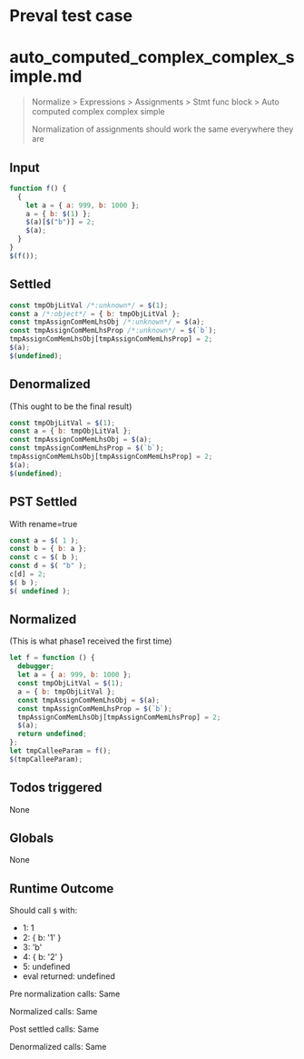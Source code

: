 # Preval test case

# auto_computed_complex_complex_simple.md

> Normalize > Expressions > Assignments > Stmt func block > Auto computed complex complex simple
>
> Normalization of assignments should work the same everywhere they are

## Input

`````js filename=intro
function f() {
  {
    let a = { a: 999, b: 1000 };
    a = { b: $(1) };
    $(a)[$("b")] = 2;
    $(a);
  }
}
$(f());
`````


## Settled


`````js filename=intro
const tmpObjLitVal /*:unknown*/ = $(1);
const a /*:object*/ = { b: tmpObjLitVal };
const tmpAssignComMemLhsObj /*:unknown*/ = $(a);
const tmpAssignComMemLhsProp /*:unknown*/ = $(`b`);
tmpAssignComMemLhsObj[tmpAssignComMemLhsProp] = 2;
$(a);
$(undefined);
`````


## Denormalized
(This ought to be the final result)

`````js filename=intro
const tmpObjLitVal = $(1);
const a = { b: tmpObjLitVal };
const tmpAssignComMemLhsObj = $(a);
const tmpAssignComMemLhsProp = $(`b`);
tmpAssignComMemLhsObj[tmpAssignComMemLhsProp] = 2;
$(a);
$(undefined);
`````


## PST Settled
With rename=true

`````js filename=intro
const a = $( 1 );
const b = { b: a };
const c = $( b );
const d = $( "b" );
c[d] = 2;
$( b );
$( undefined );
`````


## Normalized
(This is what phase1 received the first time)

`````js filename=intro
let f = function () {
  debugger;
  let a = { a: 999, b: 1000 };
  const tmpObjLitVal = $(1);
  a = { b: tmpObjLitVal };
  const tmpAssignComMemLhsObj = $(a);
  const tmpAssignComMemLhsProp = $(`b`);
  tmpAssignComMemLhsObj[tmpAssignComMemLhsProp] = 2;
  $(a);
  return undefined;
};
let tmpCalleeParam = f();
$(tmpCalleeParam);
`````


## Todos triggered


None


## Globals


None


## Runtime Outcome


Should call `$` with:
 - 1: 1
 - 2: { b: '1' }
 - 3: 'b'
 - 4: { b: '2' }
 - 5: undefined
 - eval returned: undefined

Pre normalization calls: Same

Normalized calls: Same

Post settled calls: Same

Denormalized calls: Same
